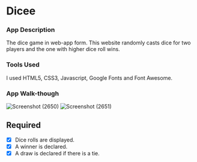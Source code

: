 

# Dicee

### App Description
The dice game in web-app form. This website randomly casts dice for two players and the one with higher dice roll wins.

### Tools Used
I used HTML5, CSS3, Javascript, Google Fonts and Font Awesome.

### App Walk-though
![Screenshot (2650)](https://user-images.githubusercontent.com/83640180/206424571-e8b897d7-881c-425b-87c1-b6e345337d6c.png)
![Screenshot (2651)](https://user-images.githubusercontent.com/83640180/206425576-bb6e427b-2baa-49cc-8af6-dfc7686e9cb6.png)


## Required
- [x] Dice rolls are displayed.
- [x] A winner is declared.
- [x] A draw is declared if there is a tie.
